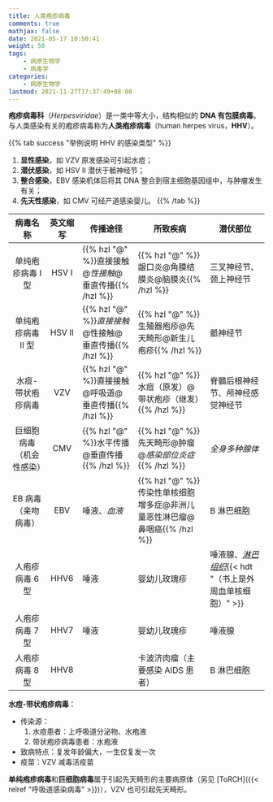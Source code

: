 ```yaml
---
title: 人类疱疹病毒
comments: true
mathjax: false
date: 2021-05-17 10:50:41
weight: 50
tags:
    - 病原生物学
    - 病毒学
categories:
    - 病原生物学
lastmod: 2021-11-27T17:37:49+08:00
---
```


**疱疹病毒科**（*Herpesviridae*）是一类中等大小，结构相似的 **DNA 有包膜病毒**。与人类感染有关的疱疹病毒称为**人类疱疹病毒**（human herpes virus，**HHV**）。

<!--more-->

{{% tab success "举例说明 HHV 的感染类型" %}}
1. **显性感染**，如 VZV 原发感染可引起水痘；
2. **潜伏感染**，如 HSV Ⅱ 潜伏于骶神经节；
3. **整合感染**，EBV 感染机体后将其 DNA 整合到宿主细胞基因组中，与肿瘤发生有关；
4. **先天性感染**，如 CMV 可经产道感染婴儿。
{{% /tab %}}

|         病毒名称         | 英文缩写 | 传播途径                    | 所致疾病                                | 潜伏部位                        |
|:------------------------:|:--------:|-----------------------------|-----------------------------------------|---------------------------------|
|     单纯疱疹病毒 Ⅰ 型    |   HSV Ⅰ  | {{% hzl "@" %}}直接接触@*性接触*@垂直传播{{% /hzl %}} | {{% hzl "@" %}}龈口炎@角膜结膜炎@脑膜炎{{% /hzl %}}                | 三叉神经节、颈上神经节           |
|     单纯疱疹病毒 Ⅱ 型    |   HSV Ⅱ  | {{% hzl "@" %}}*直接接触*@性接触@垂直传播{{% /hzl %}} | {{% hzl "@" %}}生殖器疱疹@先天畸形@新生儿疱疹{{% /hzl %}}          | 骶神经节                        |
|     水痘-带状疱疹病毒    |    VZV   | {{% hzl "@" %}}直接接触@呼吸道@垂直传播{{% /hzl %}}    | {{% hzl "@" %}}水痘（原发）@带状疱疹（继发）{{% /hzl %}}           | 脊髓后根神经节、颅神经感觉神经节 |
| 巨细胞病毒（机会性感染） |    CMV   | {{% hzl "@" %}}水平传播@垂直传播{{% /hzl %}}           | {{% hzl "@" %}}先天畸形@肿瘤@*感染部位炎症*{{% /hzl %}}            | *全身多种腺体*                  |
|    EB 病毒（亲吻病毒）   |    EBV   | 唾液、*血液*               | {{% hzl "@" %}}传染性单核细胞增多症@非洲儿童恶性淋巴瘤@鼻咽癌{{% /hzl %}} | B 淋巴细胞                      |
|      人疱疹病毒 6 型     |   HHV6   | 唾液                        | 婴幼儿玫瑰疹                            | 唾液腺、<ins>*淋巴组织*</ins>{{< hdt "（书上是外周血单核细胞）" >}}              |
|      人疱疹病毒 7 型     |   HHV7   | 唾液                        | 婴幼儿玫瑰疹                            | 唾液腺                          |
|      人疱疹病毒 8 型     |   HHV8   |                             | 卡波济肉瘤（主要感染 AIDS 患者）        | B 淋巴细胞                      |

**水痘-带状疱疹病毒**：
- 传染源：
    1. 水痘患者：上呼吸道分泌物、水疱液
    2. 带状疱疹病毒患者：水疱液
- 致病特点：复发年龄偏大，一生仅复发一次
- 疫苗：VZV 减毒活疫苗

**单纯疱疹病毒**和**巨细胞病毒**属于引起先天畸形的主要病原体（另见 [ToRCH]({{< relref "呼吸道感染病毒" >}})），VZV 也可引起先天畸形。
